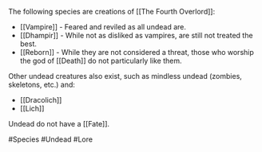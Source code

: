 The following species are creations of [[The Fourth Overlord]]:
- [[Vampire]] - Feared and reviled as all undead are.
- [[Dhampir]] - While not as disliked as vampires, are still not treated the best.
- [[Reborn]] - While they are not considered a threat, those who worship the god of [[Death]] do not particularly like them.

Other undead creatures also exist, such as mindless undead (zombies, skeletons, etc.) and:
- [[Dracolich]]
- [[Lich]]

Undead do not have a [[Fate]].

#Species #Undead #Lore